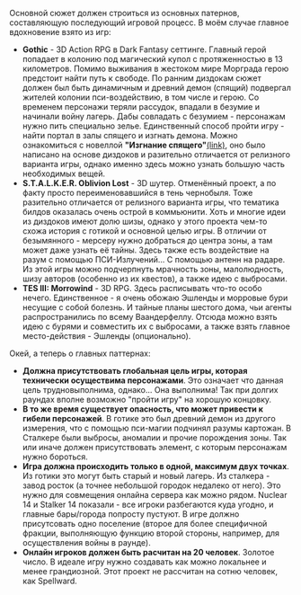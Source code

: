 Основной сюжет должен строиться из основных патернов, составляющую последующий игровой процесс. 
В моём случае главное вдохновение взято из игр:
- **Gothic** - 3D Action RPG в Dark Fantasy сеттинге. Главный герой попадает в колонию под магический купол с протяженностью в 13 километров. Помимо выживания в жестоком мире Морграда герою предстоит найти путь к свободе. По ранним диздокам сюжет должен был быть динамичным и древний демон (спящий) подвергал жителей колонии пси-воздействию, в том числе и герою. Со временем персонажи теряли рассудок, впадали в безумие и начинали войну лагерь. Дабы совладать с безумием - персонажам нужно пить специально зелье. Единственный способ пройти игру - найти портал в залы спящего и изгнать демона. Можно ознакомиться с новеллой **"Изгнание спящего"**[(link)](https://gothicarchive.org/documents/SleepersBan.html), оно было написано на основе диздоков и разительно отличается от релизного варианта игры, однако именно здесь можно узнать большую часть необходимых вещей.
- **S.T.A.L.K.E.R. Oblivion Lost** - 3D шутер. Отменённый проект, а по факту просто переименовавшийся в тень чернобыля. Тоже разительно отличается от релизного варианта игры, что тематика билдов оказалась очень острой в коммьюнити. Хоть и многие идеи из диздоков имеют долю шизы, однако у этого проекта чем-то схожа история с готикой и основной целью игры. В отличии от безымянного - мерсеру нужно добраться до центра зоны, а там может даже узнать её тайны. Здесь также есть воздействие на разум с помощью ПСИ-Излучений... С помощью антенн на радаре. Из этой игры можно подчерпнуть мрачность зоны, малолюдность, шизу авторов (особенно из их квестов), а также идею с выбросами.
- **TES III: Morrowind** - 3D RPG. Здесь расписывать что-то особо нечего. Единственное - я очень обожаю Эшленды и морровые бури несущие с собой болезнь. И тайные планы шестого дома, чьи агенты распространились по всему Ваандерфеллу. Отсюда можно взять идею с бурями и совместить их с выбросами, а также взять главное место-действия - Эшленды (опционально).

Окей, а теперь о главных паттернах:
- **Должна присутствовать глобальная цель игры, которая технически осуществима персонажами**. Это означает что данная цель трудновыполнима, однако... Она выполнима! Так при долгих раундах вполне возможно "пройти игру" на хорошую концовку.
- **В то же время существует опасность, что может привести к гибели персонажей**. В готике это был древний демон из другого измерения, что с помощью пси-магии подчинял разумы картожан. В Сталкере были выбросы, аномалии и прочие порождения зоны. Так или иначе должен присутствовать элемент, с которым персонажам нужно бороться.
- **Игра должна происходить только в одной, максимум двух точках**. Из готики это могут быть старый и новый лагерь. Из сталкера - завод росток (а точнее небольшой городок недалеко от него). Это нужно для совмещения онлайна сервера как можно рядом. Nuclear 14 и Stalker 14 показали - все игроки разбегаются куда угодно, и главные бары/города попросту пустуют. В игре должно присутсовать одно поселение (второе для более специфичной фракции, выполняющую функцию второй стороны, например, для осуществления войны в раунде).
- **Онлайн игроков должен быть расчитан на 20 человек**. Золотое число. В идеале игру нужно создавать как можно локальнее и менее грандиозной. Этот проект не рассчитан на сотню человек, как Spellward.